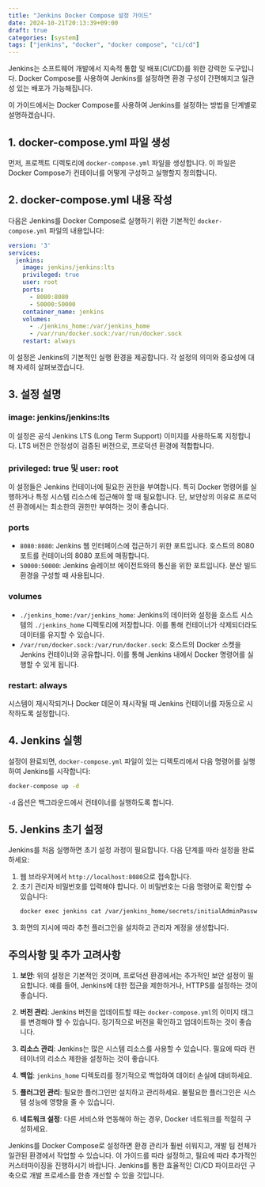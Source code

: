 ```yaml
---
title: "Jenkins Docker Compose 설정 가이드"
date: 2024-10-21T20:13:39+09:00
draft: true
categories: [system]
tags: ["jenkins", "docker", "docker compose", "ci/cd"]
---
```

Jenkins는 소프트웨어 개발에서 지속적 통합 및 배포(CI/CD)를 위한 강력한 도구입니다. Docker Compose를 사용하여 Jenkins를 설정하면 환경 구성이 간편해지고 일관성 있는 배포가 가능해집니다.

<!--more-->

이 가이드에서는 Docker Compose를 사용하여 Jenkins를 설정하는 방법을 단계별로 설명하겠습니다.

## 1. docker-compose.yml 파일 생성

먼저, 프로젝트 디렉토리에 `docker-compose.yml` 파일을 생성합니다. 이 파일은 Docker Compose가 컨테이너를 어떻게 구성하고 실행할지 정의합니다.

## 2. docker-compose.yml 내용 작성

다음은 Jenkins를 Docker Compose로 실행하기 위한 기본적인 `docker-compose.yml` 파일의 내용입니다:

```yaml
version: '3'
services:
  jenkins:
    image: jenkins/jenkins:lts
    privileged: true
    user: root
    ports:
      - 8080:8080
      - 50000:50000
    container_name: jenkins
    volumes:
      - ./jenkins_home:/var/jenkins_home
      - /var/run/docker.sock:/var/run/docker.sock
    restart: always
```

이 설정은 Jenkins의 기본적인 실행 환경을 제공합니다. 각 설정의 의미와 중요성에 대해 자세히 살펴보겠습니다.

## 3. 설정 설명

### image: jenkins/jenkins:lts
이 설정은 공식 Jenkins LTS (Long Term Support) 이미지를 사용하도록 지정합니다. LTS 버전은 안정성이 검증된 버전으로, 프로덕션 환경에 적합합니다.

### privileged: true 및 user: root
이 설정들은 Jenkins 컨테이너에 필요한 권한을 부여합니다. 특히 Docker 명령어를 실행하거나 특정 시스템 리소스에 접근해야 할 때 필요합니다. 단, 보안상의 이유로 프로덕션 환경에서는 최소한의 권한만 부여하는 것이 좋습니다.

### ports
- `8080:8080`: Jenkins 웹 인터페이스에 접근하기 위한 포트입니다. 호스트의 8080 포트를 컨테이너의 8080 포트에 매핑합니다.
- `50000:50000`: Jenkins 슬레이브 에이전트와의 통신을 위한 포트입니다. 분산 빌드 환경을 구성할 때 사용됩니다.

### volumes
- `./jenkins_home:/var/jenkins_home`: Jenkins의 데이터와 설정을 호스트 시스템의 `./jenkins_home` 디렉토리에 저장합니다. 이를 통해 컨테이너가 삭제되더라도 데이터를 유지할 수 있습니다.
- `/var/run/docker.sock:/var/run/docker.sock`: 호스트의 Docker 소켓을 Jenkins 컨테이너와 공유합니다. 이를 통해 Jenkins 내에서 Docker 명령어를 실행할 수 있게 됩니다.

### restart: always
시스템이 재시작되거나 Docker 데몬이 재시작될 때 Jenkins 컨테이너를 자동으로 시작하도록 설정합니다.

## 4. Jenkins 실행

설정이 완료되면, `docker-compose.yml` 파일이 있는 디렉토리에서 다음 명령어를 실행하여 Jenkins를 시작합니다:

```bash
docker-compose up -d
```

`-d` 옵션은 백그라운드에서 컨테이너를 실행하도록 합니다.

## 5. Jenkins 초기 설정

Jenkins를 처음 실행하면 초기 설정 과정이 필요합니다. 다음 단계를 따라 설정을 완료하세요:

1. 웹 브라우저에서 `http://localhost:8080`으로 접속합니다.
2. 초기 관리자 비밀번호를 입력해야 합니다. 이 비밀번호는 다음 명령어로 확인할 수 있습니다:
   ```bash
   docker exec jenkins cat /var/jenkins_home/secrets/initialAdminPassword
   ```
3. 화면의 지시에 따라 추천 플러그인을 설치하고 관리자 계정을 생성합니다.

## 주의사항 및 추가 고려사항

1. **보안**: 위의 설정은 기본적인 것이며, 프로덕션 환경에서는 추가적인 보안 설정이 필요합니다. 예를 들어, Jenkins에 대한 접근을 제한하거나, HTTPS를 설정하는 것이 좋습니다.

2. **버전 관리**: Jenkins 버전을 업데이트할 때는 `docker-compose.yml`의 이미지 태그를 변경해야 할 수 있습니다. 정기적으로 버전을 확인하고 업데이트하는 것이 좋습니다.

3. **리소스 관리**: Jenkins는 많은 시스템 리소스를 사용할 수 있습니다. 필요에 따라 컨테이너의 리소스 제한을 설정하는 것이 좋습니다.

4. **백업**: `jenkins_home` 디렉토리를 정기적으로 백업하여 데이터 손실에 대비하세요.

5. **플러그인 관리**: 필요한 플러그인만 설치하고 관리하세요. 불필요한 플러그인은 시스템 성능에 영향을 줄 수 있습니다.

6. **네트워크 설정**: 다른 서비스와 연동해야 하는 경우, Docker 네트워크를 적절히 구성하세요.

Jenkins를 Docker Compose로 설정하면 환경 관리가 훨씬 쉬워지고, 개발 팀 전체가 일관된 환경에서 작업할 수 있습니다. 이 가이드를 따라 설정하고, 필요에 따라 추가적인 커스터마이징을 진행하시기 바랍니다. Jenkins를 통한 효율적인 CI/CD 파이프라인 구축으로 개발 프로세스를 한층 개선할 수 있을 것입니다.
